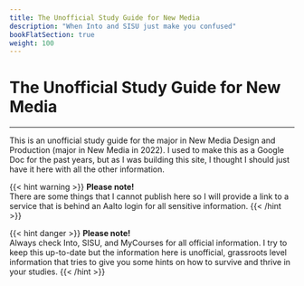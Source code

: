 ```yaml
---
title: The Unofficial Study Guide for New Media
description: "When Into and SISU just make you confused"
bookFlatSection: true
weight: 100
---
```


# The Unofficial Study Guide for New Media

---

This is an unofficial study guide for the major in New Media Design and Production (major in New Media in 2022). I used to make this as a Google Doc for the past years, but as I was building this site, I thought I should just have it here with all the other information.

{{< hint warning >}}
**Please note!**  
There are some things that I cannot publish here so I will provide a link to a service that is behind an Aalto login for all sensitive information.
{{< /hint >}}

{{< hint danger >}}
**Please note!**  
Always check Into, SISU, and MyCourses for all official information. I try to keep this up-to-date but the information here is unofficial, grassroots level information that tries to give you some hints on how to survive and thrive in your studies.
{{< /hint >}}

